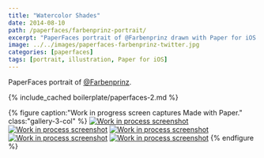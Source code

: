 ```yaml
---
title: "Watercolor Shades"
date: 2014-08-10
path: /paperfaces/farbenprinz-portrait/
excerpt: "PaperFaces portrait of @Farbenprinz drawn with Paper for iOS on an iPad."
image: ../../images/paperfaces-farbenprinz-twitter.jpg
categories: [paperfaces]
tags: [portrait, illustration, Paper for iOS]
---
```


PaperFaces portrait of [@Farbenprinz](https://twitter.com/farbenprinz).

{% include_cached boilerplate/paperfaces-2.md %}

{% figure caption:"Work in progress screen captures Made with Paper." class:"gallery-3-col" %}
[![Work in process screenshot](../../images/paperfaces-farbenprinz-process-1-600.jpg)](../../images/paperfaces-farbenprinz-process-1-lg.jpg) [![Work in process screenshot](../../images/paperfaces-farbenprinz-process-2-600.jpg)](../../images/paperfaces-farbenprinz-process-2-lg.jpg) [![Work in process screenshot](../../images/paperfaces-farbenprinz-process-3-600.jpg)](../../images/paperfaces-farbenprinz-process-3-lg.jpg) [![Work in process screenshot](../../images/paperfaces-farbenprinz-process-4-600.jpg)](../../images/paperfaces-farbenprinz-process-4-lg.jpg) [![Work in process screenshot](../../images/paperfaces-farbenprinz-process-5-600.jpg)](../../images/paperfaces-farbenprinz-process-5-lg.jpg)
{% endfigure %}
